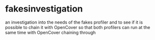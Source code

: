 # fakesinvestigation

an investigation into the needs of the fakes profiler and to see if it is possible to chain it with OpenCover so that both profilers can run at the same time with OpenCover chaining through

